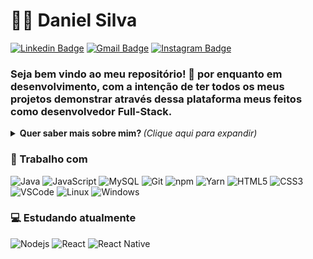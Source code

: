 # :man_technologist: Daniel Silva
[![Linkedin Badge](https://img.shields.io/badge/-Daniel-blue?style=flat-square&logo=Linkedin&logoColor=white&link=https://www.linkedin.com/in/danielpsilva14/)](https://www.linkedin.com/in/danielpsilva14/)
[![Gmail Badge](https://img.shields.io/badge/-contato@danielpsilva.com.br-c14438?style=flat-square&logo=Gmail&logoColor=white&link=mailto:contato@danielpsilva.com.br)](mailto:contato@danielpsilva.com.br)
[![Instagram Badge](https://img.shields.io/badge/-danielpsilva-a43b9d?style=flat-square&logo=Instagram&logoColor=white&link=https://www.instagram.com/dsilva014/)](https://www.instagram.com/dsilva014/)

### Seja bem vindo ao meu repositório! 👋 por enquanto em desenvolvimento, com a intenção de ter todos os meus projetos demonstrar através dessa plataforma meus feitos como desenvolvedor Full-Stack.

<details>
<summary> <b> Quer saber mais sobre mim? </b> <i>(Clique aqui para expandir)</i> </summary>

### 📖 Sobre mim
Sou apaixonado pela tecnologia desde pequeno, sempre curioso e com vontade de apresenter e me aprofundar no mundo da tecnologia.

Em 2018 ingressei na faculdade de Análise e Desenvolvimento de Sistemas, onde fiquei maravilhado pela programação, análise de sistemas, banco de dados e gestão de projetos, nesse tempo cursando ADS consegui o máximo de conhecimento que pude, hoje formado estou a procura de novos desafios, no momento cursando a pós graduação de Ciência de Dados e buscando adquirir o máximo de conhecimento possivel.

No momento estou desenvolvendo projetos pessoais e profissionais para o aperfeiçoamento na programação, me viro bem tanto no Front-End quando do Beck-End, mesmo tendo uma paixão pelo Beck-End.

Com objetivos grandiosos dei inicio a fundação de uma Startup, por enquanto em carreira solo, a DS Desenvolvimento de Softwares está em fase de criação, com seu foco em inovação, compromisso e expansão.
</details>

### 💼 Trabalho com
![Java](https://img.shields.io/badge/-Java-E42D2C?style=flat-square&logo=java&logoColor=white)
![JavaScript](https://img.shields.io/badge/-JavaScript-F7B93E?style=flat-square&logo=javascript&logoColor=fff)
![MySQL](https://img.shields.io/badge/-MySQL-00758F?style=flat-square&logo=mysql&logoColor=white)
![Git](https://img.shields.io/badge/-Git-F05032?style=flat-square&logo=git&logoColor=white)
![npm](https://img.shields.io/badge/-NPM-CB3837?style=flat-square&logo=npm&logoColor=white)
![Yarn](https://img.shields.io/badge/-Yarn-2B8AB6?style=flat-square&logo=yarn&logoColor=white)
![HTML5](https://img.shields.io/badge/-HTML5-E34F26?style=flat-square&logo=html5&logoColor=white)
![CSS3](https://img.shields.io/badge/-CSS3-549FDE?style=flat-square&logo=css3&logoColor=white)
![VSCode](https://img.shields.io/badge/-VSCode-0085D1?style=flat-square&logo=visual-studio-code&logoColor=white)
![Linux](https://img.shields.io/badge/-Linux-16C60C?style=flat-square&logo=linux&logoColor=white)
![Windows](https://img.shields.io/badge/-Windows-00ADEF?style=flat-square&logo=windows&logoColor=white)

### 💻 Estudando atualmente
![Nodejs](https://img.shields.io/badge/-Node.js-43853d?style=flat-square&logo=Node.js&logoColor=white)
![React](https://img.shields.io/badge/-React.js-45b8d8?style=flat-square&logo=react&logoColor=white)
![React Native](https://img.shields.io/badge/-React%20Native-45b8d8?style=flat-square&logo=react&logoColor=white)




